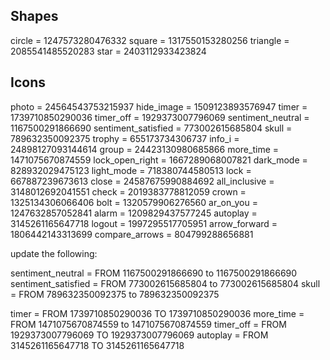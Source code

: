 ## Shapes
circle = 1247573280476332
square = 1317550153280256
triangle = 2085541485520283
star = 2403112933423824

## Icons
photo = 24564543753215937
hide_image = 1509123893576947
timer = 1739710850290036
timer_off = 1929373007796069
sentiment_neutral = 1167500291866690
sentiment_satisfied = 773002615685804
skull = 789632350092375
trophy = 655173734306737
info_i = 24898127093144614
group = 24423130980685866
more_time = 1471075670874559
lock_open_right = 1667289068007821
dark_mode = 828932029475123
light_mode = 718380744580513
lock = 667887239673613
close = 24587675990884692
all_inclusive = 3148012692041551
check = 2019383778812059
crown = 1325134306066406
bolt = 1320579906276560
ar_on_you = 1247632857052841
alarm = 1209829437577245
autoplay = 3145261165647718
logout = 1997295517705951
arrow_forward = 1806442143313699
compare_arrows = 804799288656881



update the following:

sentiment_neutral = FROM 1167500291866690 to 1167500291866690
sentiment_satisfied = FROM 773002615685804 to 773002615685804
skull = FROM 789632350092375 to 789632350092375

timer = FROM 1739710850290036 TO 1739710850290036
more_time = FROM 1471075670874559 to 1471075670874559
timer_off = FROM 1929373007796069 TO 1929373007796069
autoplay = FROM 3145261165647718 TO 3145261165647718